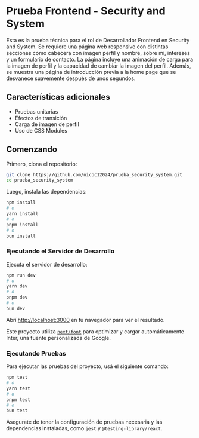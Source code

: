 # Prueba Frontend - Security and System

Esta es la prueba técnica para el rol de Desarrollador Frontend en Security and System. Se requiere una página web responsive con distintas secciones como cabecera con imagen perfil y nombre, sobre mí, intereses y un formulario de contacto. La página incluye una animación de carga para la imagen de perfil y la capacidad de cambiar la imagen del perfil. Además, se muestra una página de introducción previa a la home page que se desvanece suavemente después de unos segundos.

## Características adicionales

- Pruebas unitarias
- Efectos de transición
- Carga de imagen de perfil
- Uso de CSS Modules

## Comenzando

Primero, clona el repositorio:

```bash
git clone https://github.com/nicoc12024/prueba_security_system.git
cd prueba_security_system
```

Luego, instala las dependencias:

```bash
npm install
# o
yarn install
# o
pnpm install
# o
bun install
```

### Ejecutando el Servidor de Desarrollo

Ejecuta el servidor de desarrollo:

```bash
npm run dev
# o
yarn dev
# o
pnpm dev
# o
bun dev
```

Abrí [http://localhost:3000](http://localhost:3000) en tu navegador para ver el resultado.

Este proyecto utiliza [`next/font`](https://nextjs.org/docs/basic-features/font-optimization) para optimizar y cargar automáticamente Inter, una fuente personalizada de Google.

### Ejecutando Pruebas

Para ejecutar las pruebas del proyecto, usá el siguiente comando:

```bash
npm test
# o
yarn test
# o
pnpm test
# o
bun test
```

Asegurate de tener la configuración de pruebas necesaria y las dependencias instaladas, como `jest` y `@testing-library/react`.
